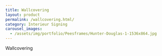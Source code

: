 ```yaml
---
title: Wallcovering
layout: product
permalink: /wallcovering.html/
category: Interieur Signing
carousel_images:
  - /assets/img/portfolio/Peesframes/Hunter-Douglas-1-1536x864.jpg
---
```


Wallcovering
